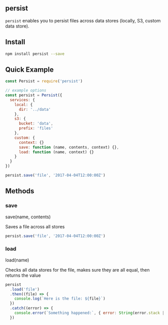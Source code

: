 ## persist

`persist` enables you to persist files across data stores (locally, S3, custom data store).


## Install
```bash
npm install persist --save
```

## Quick Example
```javascript
const Persist = require('persist')

// example options
const persist = Persist({
  services: {
    local: {
      dir: '../data'
    },
    s3: {
      bucket: 'data',
      prefix: 'files'
    },
    custom: {
      context: {}
      save: function (name, contents, context) {},
      load: function (name, context) {}
    }
  }
})

persist.save('file', '2017-04-04T12:00:00Z')
```

## Methods

### save
save(name, contents)

Saves a file across all stores
```javascript
persist.save('file', '2017-04-04T12:00:00Z')
```

### load
load(name)

Checks all data stores for the file, makes sure they are all equal, then returns the value
```javascript
persist
  .load('file')
  .then((file) => {
    console.log(`Here is the file: ${file}`)
  })
  .catch((error) => {
    console.error(`Something happened:`, { error: String(error.stack || error) })
  })
```
